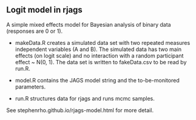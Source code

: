 ## Logit model in rjags

A simple mixed effects model for Bayesian analysis of binary data (responses are 0 or 1).

* makeData.R creates a simulated data set with two repeated measures independent variables (A and B). The simulated data has two main effects (on logit scale) and no interaction with a random participant effect ~ N(0, 1). The data set is written to fakeData.csv to be read by run.R.

* model.R contains the JAGS model string and the to-be-monitored parameters.

* run.R structures data for rjags and runs mcmc samples.

See stephenrho.github.io/rjags-model.html for more detail.